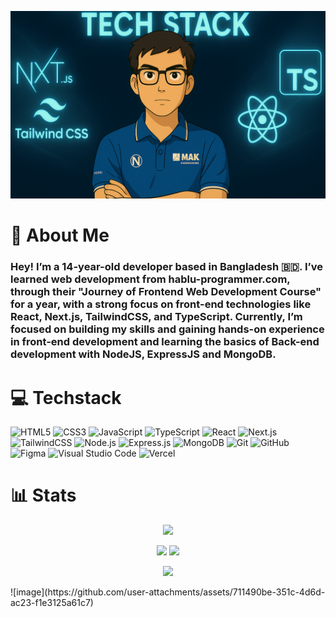![Banner](https://github.com/Ahnaf-Shahriar-369/Ahnaf-Shahriar-369/blob/c52e304a3d5e90f4d2ca1904c6c6ca1ab014e26a/me-ghibli-coverphoto-cropped.png?raw=true)
# 👋 About Me

### Hey! I’m a 14-year-old developer based in Bangladesh 🇧🇩. I’ve learned web development from hablu-programmer.com, through their "Journey of Frontend Web Development Course" for a year, with a strong focus on front-end technologies like React, Next.js, TailwindCSS, and TypeScript. Currently, I’m focused on building my skills and gaining hands-on experience in front-end development and learning the basics of Back-end development with NodeJS, ExpressJS and MongoDB. ###

# 💻 Techstack
![HTML5](https://img.shields.io/badge/html5-%23E34F26.svg?style=for-the-badge&logo=html5&logoColor=white)
![CSS3](https://img.shields.io/badge/css3-%231572B6.svg?style=for-the-badge&logo=css3&logoColor=white)
![JavaScript](https://img.shields.io/badge/javascript-%23323330.svg?style=for-the-badge&logo=javascript&logoColor=%23F7DF1E)
![TypeScript](https://img.shields.io/badge/typescript-%23007ACC.svg?style=for-the-badge&logo=typescript&logoColor=white)
![React](https://img.shields.io/badge/react-%2320232a.svg?style=for-the-badge&logo=react&logoColor=%2361DAFB)
![Next.js](https://img.shields.io/badge/Next-black?style=for-the-badge&logo=next.js&logoColor=white)
![TailwindCSS](https://img.shields.io/badge/tailwindcss-%2338B2AC.svg?style=for-the-badge&logo=tailwind-css&logoColor=white)
![Node.js](https://img.shields.io/badge/node.js-6DA55F?style=for-the-badge&logo=node.js&logoColor=white)
![Express.js](https://img.shields.io/badge/express.js-%23404d59.svg?style=for-the-badge&logo=express&logoColor=%2361DAFB)
![MongoDB](https://img.shields.io/badge/MongoDB-%234ea94b.svg?style=for-the-badge&logo=mongodb&logoColor=white)
![Git](https://img.shields.io/badge/git-%23F05033.svg?style=for-the-badge&logo=git&logoColor=white)
![GitHub](https://img.shields.io/badge/github-%23121011.svg?style=for-the-badge&logo=github&logoColor=white)
![Figma](https://img.shields.io/badge/figma-%23F24E1E.svg?style=for-the-badge&logo=figma&logoColor=white)
![Visual Studio Code](https://img.shields.io/badge/Visual%20Studio%20Code-0078d7.svg?style=for-the-badge&logo=visual-studio-code&logoColor=white)
![Vercel](https://img.shields.io/badge/vercel-%23000000.svg?style=for-the-badge&logo=vercel&logoColor=white)

# 📊 Stats
<p align="center">
   <img src="https://github-readme-streak-stats-one-snowy.vercel.app?user=Ahnaf-Shahriar-369&theme=tokyonight&hide_border=true&card_width=688&card_height=225" />
</p>
<p align="center">
  <img src="http://github-profile-summary-cards.vercel.app/api/cards/repos-per-language?username=Ahnaf-Shahriar-369&theme=tokyonight" />
  <img src="http://github-profile-summary-cards.vercel.app/api/cards/stats?username=Ahnaf-Shahriar-369&theme=tokyonight" />
</p>
<p align="center">
  <img src="https://quotes-github-readme.vercel.app/api?type=horizontal&theme=tokyonight">
</p>
![image](https://github.com/user-attachments/assets/711490be-351c-4d6d-ac23-f1e3125a61c7)
